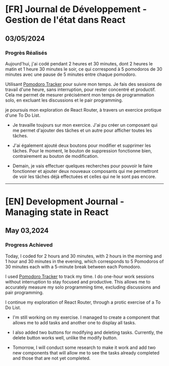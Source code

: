 # [FR] Journal de Développement - Gestion de l'état dans React

## 03/05/2024

### Progrès Réalisés

Aujourd'hui, j'ai codé pendant 2 heures et 30 minutes, dont 2 heures le matin et 1 heure 30 minutes le soir, ce qui correspond à 5 pomodoros de 30 minutes avec une pause de 5 minutes entre chaque pomodoro.

Utilisant [Pomodoro Tracker](https://pomodoro-tracker.com/) pour suivre mon temps. Je fais des sessions de travail d'une heure, sans interruption, pour rester concentré et productif. Cela me permet de mesurer précisément mon temps de programmation solo, en excluant les discussions et le pair programming.

je poursuis mon exploration de React Router, à travers un exercice protique d'une To Do List.

- Je travaille toujours sur mon exercice. J'ai pu créer un composant qui me permet d'ajouter des tâches et un autre pour afficher toutes les tâches.

- J'ai également ajouté deux boutons pour modifier et supprimer les tâches. Pour le moment, le bouton de suppression fonctionne bien, contrairement au bouton de modification.

- Demain, je vais effectuer quelques recherches pour pouvoir le faire fonctionner et ajouter deux nouveaux composants qui me permettront de voir les tâches déjà effectuées et celles qui ne le sont pas encore.

---

# [EN] Development Journal - Managing state in React

## May 03,2024

### Progress Achieved

Today, I coded for 2 hours and 30 minutes, with 2 hours in the morning and 1 hour and 30 minutes in the evening, which corresponds to 5 Pomodoros of 30 minutes each with a 5-minute break between each Pomodoro.

I used [Pomodoro Tracker](https://pomodoro-tracker.com/) to track my time. I do one-hour work sessions without interruption to stay focused and productive. This allows me to accurately measure my solo programming time, excluding discussions and pair programming.

I continue my exploration of React Router, through a protic exercise of a To Do List.

- I'm still working on my exercise. I managed to create a component that allows me to add tasks and another one to display all tasks.

- I also added two buttons for modifying and deleting tasks. Currently, the delete button works well, unlike the modify button.

- Tomorrow, I will conduct some research to make it work and add two new components that will allow me to see the tasks already completed and those that are not yet completed.
